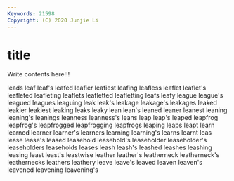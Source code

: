 ```yaml
---
Keywords: 21598
Copyright: (C) 2020 Junjie Li
---
```


# title

Write contents here!!!

leads 
leaf 
leaf's 
leafed
leafier 
leafiest 
leafing 
leafless 
leaflet 
leaflet's 
leafleted 
leafleting 
leaflets 
leafletted
leafletting 
leafs 
leafy 
league 
league's 
leagued 
leagues 
leaguing 
leak 
leak's
leakage 
leakage's 
leakages 
leaked 
leakier 
leakiest 
leaking 
leaks 
leaky 
lean
lean's 
leaned 
leaner 
leanest 
leaning 
leaning's 
leanings 
leanness 
leanness's 
leans
leap 
leap's 
leaped 
leapfrog 
leapfrog's 
leapfrogged 
leapfrogging 
leapfrogs 
leaping 
leaps
leapt 
learn 
learned 
learner 
learner's 
learners 
learning 
learning's 
learns 
learnt
leas 
lease 
lease's 
leased 
leasehold 
leasehold's 
leaseholder 
leaseholder's 
leaseholders 
leaseholds
leases 
leash 
leash's 
leashed 
leashes 
leashing 
leasing 
least 
least's 
leastwise
leather 
leather's 
leatherneck 
leatherneck's 
leathernecks 
leathers 
leathery 
leave 
leave's 
leaved
leaven 
leaven's 
leavened 
leavening 
leavening's 
